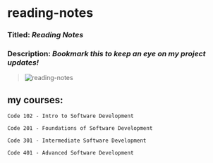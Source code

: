 # reading-notes
### Titled: ***Reading Notes***
### Description: ***Bookmark this to keep an eye on my project updates!***

>![reading-notes](https://m.media-amazon.com/images/I/61936RmysdL.png)

## my courses:
```
Code 102 - Intro to Software Development

Code 201 - Foundations of Software Development

Code 301 - Intermediate Software Development

Code 401 - Advanced Software Development
```


